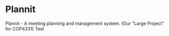 # Plannit
Plannit - A meeting planning and management system. (Our "Large Project" for COP4331)
Test
